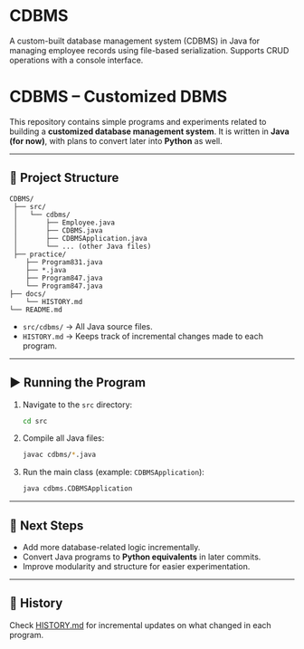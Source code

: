 # CDBMS
A custom-built database management system (CDBMS) in Java for managing employee records using file-based serialization. Supports CRUD operations with a console interface.

# CDBMS – Customized DBMS

This repository contains simple programs and experiments related to building a **customized database management system**.
It is written in **Java (for now)**, with plans to convert later into **Python** as well.

---

## 📂 Project Structure

```
CDBMS/
 ├── src/
 │   └── cdbms/
 │       ├── Employee.java
 │       ├── CDBMS.java
 │       ├── CDBMSApplication.java
 │       └── ... (other Java files)
 ├── practice/
    ├── Program831.java
    ├── *.java
    ├── Program847.java
    └── Program847.java
├── docs/
    └── HISTORY.md
└── README.md
```

* `src/cdbms/` → All Java source files.
* `HISTORY.md` → Keeps track of incremental changes made to each program.

---

## ▶️ Running the Program

1. Navigate to the `src` directory:

   ```bash
   cd src
   ```

2. Compile all Java files:

   ```bash
   javac cdbms/*.java
   ```

3. Run the main class (example: `CDBMSApplication`):

   ```bash
   java cdbms.CDBMSApplication
   ```

---

## 🔄 Next Steps

* Add more database-related logic incrementally.
* Convert Java programs to **Python equivalents** in later commits.
* Improve modularity and structure for easier experimentation.

---

## 📜 History

Check [HISTORY.md](./HISTORY.md) for incremental updates on what changed in each program.
